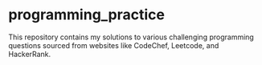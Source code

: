 # programming_practice

This repository contains my solutions to various challenging programming questions sourced from websites like CodeChef, Leetcode, and HackerRank.

